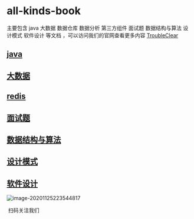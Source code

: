# all-kinds-book

主要包含 java 大数据 数据仓库 数据分析 第三方组件 面试题 数据结构与算法 设计模式 软件设计 等文档 ，可以访问我们的官网查看更多内容 [TroubleClear](http://troubleclear.com/)

## [java]()
## [大数据]()
## [redis]()
## [面试题]()
## [数据结构与算法]()
## [设计模式]()
## [软件设计]()





![image-20201125223544817](https://kingcall.oss-cn-hangzhou.aliyuncs.com/blog/img/2020/11/25/22:35:45-image-20201125223544817.png)

​                     扫码关注我们